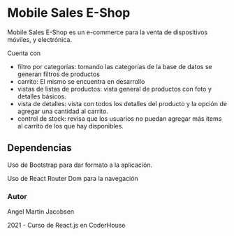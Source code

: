 # Mobile Sales E-Shop

Mobile Sales E-Shop es un e-commerce para la venta de dispositivos móviles, y electrónica.

Cuenta con

-  filtro por categorías: tomando las categorías de la base de datos se generan filtros de productos
- carrito: El mismo se encuentra en desarrollo
- vistas de listas de productos: vista general de productos con foto y detalles básicos.
- vista de detalles: vista con todos los detalles del producto y la opción de agregar una cantidad al carrito.
- control de stock: revisa que los usuarios no puedan agregar más items al carrito de los que hay disponibles.

## Dependencias

Uso de Bootstrap para dar formato a la aplicación.

Uso de React Router Dom para la navegación

### Autor

Angel Martin Jacobsen

2021 - Curso de React.js en CoderHouse